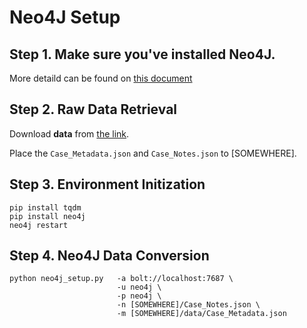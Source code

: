 # Neo4J Setup

## Step 1. Make sure you've installed Neo4J.
More detaild can be found on [this document](https://shorturl.at/lyKTZ)

## Step 2. Raw Data Retrieval
Download **data** from [the link](https://mynbox.nus.edu.sg/u/ttsM25_bDPCk2wz1/435f6f30-4a25-4504-b946-c2ecc5aa877c?l).

Place the `Case_Metadata.json` and `Case_Notes.json` to [SOMEWHERE].

## Step 3. Environment Initization
```shell
pip install tqdm
pip install neo4j
neo4j restart
```

## Step 4. Neo4J Data Conversion
```shell
python neo4j_setup.py   -a bolt://localhost:7687 \
                        -u neo4j \
                        -p neo4j \
                        -n [SOMEWHERE]/Case_Notes.json \
                        -m [SOMEWHERE]/data/Case_Metadata.json
```